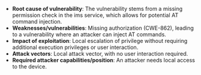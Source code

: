- **Root cause of vulnerability**: The vulnerability stems from a missing permission check in the ims service, which allows for potential AT command injection.
- **Weaknesses/vulnerabilities**: Missing authorization (CWE-862), leading to a vulnerability where an attacker can inject AT commands.
- **Impact of exploitation**: Local escalation of privilege without requiring additional execution privileges or user interaction.
- **Attack vectors**:  Local attack vector, with no user interaction required.
- **Required attacker capabilities/position**: An attacker needs local access to the device.